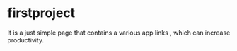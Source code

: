 # firstproject
   It is a just simple page that contains a various app links , which can increase productivity.
